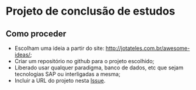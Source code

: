 # Projeto de conclusão de estudos

## Como proceder
- Escolham uma ideia a partir do site: http://jotateles.com.br/awesome-ideas/;
- Criar um repositório no github para o projeto escolhido;
- Liberado usar qualquer paradigma, banco de dados, etc que sejam tecnologias SAP ou interligadas a mesma;
- Incluir a URL do projeto nesta [Issue]().
